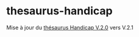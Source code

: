 # thesaurus-handicap
Mise à jour du [thésaurus Handicap V.2.0](https://reseaudoc.wordpress.com/thesaurus-handicap/) vers V.2.1
